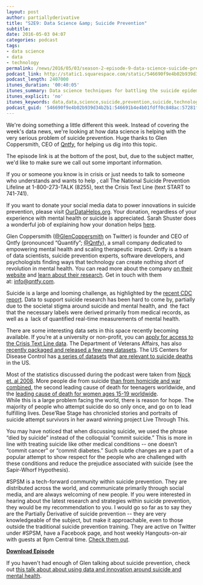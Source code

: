 ```yaml
---
layout: post
author: partiallyderivative
title: "S2E9: Data Science &amp; Suicide Prevention"
subtitle: 
date: 2016-05-03 04:07
categories: podcast
tags:
- data science
- data
- technology
permalink: /news/2016/05/03/season-2-episode-9-data-science-suicide-prevention
podcast_link: http://static1.squarespace.com/static/546690f9e4b02b939d34b2b1/546691b4e4b01fdff0c848ac/572823718259b5e0087327a3/1462248344255/Partially_Derivative_S2E9.mp3
podcast_length: 2407000
itunes_duration: '00:40:05'
itunes_summary: Data science techniques for battling the suicide epidemic, with Glen Coppersmith, CEO of Qntfy.
itunes_explicit: 'no'
itunes_keywords: data,data,science,suicide,prevention,suicide,technology
podcast_guid: '546690f9e4b02b939d34b2b1:546691b4e4b01fdff0c848ac:57281fca8259b5e00873106d'
---
```


We're doing something a little different this week. Instead of covering
the week's data news, we're looking at how data science is helping with
the very serious problem of suicide prevention. Huge thanks to Glen
Coppersmith, CEO of [Qntfy](https://qntfy.com), for helping us dig into
this topic.

The episode link is at the bottom of the post, but, due to the subject
matter, we'd like to make sure we call out some important information.

If you or someone you know is in crisis or just needs to talk to someone
who understands and wants to help , call The National Suicide Prevention
Lifeline at 1-800-273-TALK (8255), text the Crisis Text Line (text START
to 741-741).

If you want to donate your social media data to power innovations in
suicide prevention, please visit
[OurDataHelps.org](https://OurDataHelps.org). Your donation, regardless
of your experience with mental health or suicide is appreciated. Sarah
Shuster does a wonderful job of explaining how your donation helps
[here](http://themighty.com/2016/04/donate-your-social-media-for-suicide-prevention/).

Glen Coppersmith
([@GlenCoppersmith](https://twitter.com/GlenCoppersmith) on Twitter) is
founder and CEO of Qntfy (pronounced “Quantify”;
[@Qntfy](https://twitter.com/Qntfy)), a small company dedicated to
empowering mental health and scaling therapeutic impact. Qntfy is a team
of data scientists, suicide prevention experts, software developers, and
psychologists finding ways that technology can create nothing short of
revolution in mental health. You can read more about the company [on
their website](https://qntfy.com) and [learn about their
research](https://qntfy.com/#science). Get in touch with them
at: <info@qntfy.com>.

Suicide is a large and looming challenge, as highlighted by the [recent
CDC report](http://www.cdc.gov/nchs/data/databriefs/db241.pdf). Data to
support suicide research has been hard to come by, partially due to the
societal stigma around suicide and mental health, and  the fact that the
necessary labels were derived primarily from medical records, as well as
a  lack of quantified real-time measurements of mental health. 

There are some interesting data sets in this space recently becoming
available. If you’re at a university or non-profit, you can [apply for
access to the Crisis Text Line
data](http://www.crisistextline.org/open-data/). The Department of
Veterans Affairs, has also [recently packaged and released a few new
datasets](http://va.gov/data). The US Centers for Disease Control has [a
series of
datasets](http://www.cdc.gov/violenceprevention/suicide/statistics/index.html)
that [are relevant to suicide
deaths](http://www.cdc.gov/injury/wisqars/) in the US. 

Most of the statistics discussed during the podcast were taken from
[Nock et. al
2008](http://bjp.rcpsych.org/content/192/2/98.full?linkType=FULL&ck=nck&resid=192/2/98&journalCode=bjprcpsych). More
people die from suicide [than from homicide and war
combined](http://www.who.int/mental_health/suicide-prevention/infographics_2014.pdf?ua=1),
the second leading cause of death for teenagers worldwide, and the
[leading cause of death for women ages 15-19
worldwide](http://www.who.int/mental_health/suicide-prevention/world_report_2014/en/).   
While this is a large problem facing the world, there is reason for
hope. The majority of people who attempt suicide do so only once, and go
on to lead fulfilling lives. Dese’Rae Stage has chronicled stories and
portraits of suicide attempt survivors in her award winning project Live
Through This.

You may have noticed that when discussing suicide, we used the phrase
“died by suicide” instead of the colloquial “commit suicide.” This is
more in line with treating suicide like other medical conditions -- one
doesn’t “commit cancer” or “commit diabetes.” Such subtle changes are a
part of a popular attempt to show respect for the people who are
challenged with these conditions and reduce the prejudice associated
with suicide (see the Sapir-Whorf Hypothesis).

\#SPSM is a tech-forward community within suicide prevention. They are
distributed across the world, and communicate primarily through social
media, and are always welcoming of new people. If you were interested in
hearing about the latest research and strategies within suicide
prevention, they would be my recommendation to you. I would go so far as
to say they are the Partially Derivative of suicide prevention -- they
are very knowledgeable of the subject, but make it approachable, even to
those outside the traditional suicide prevention training. They are
active on Twitter under \#SPSM, have a Facebook page, and host weekly
Hangouts-on-air with guests at 9pm Central time. [Check them
out](http://spsmchat.com). 

[**Download Episode**](http://static1.squarespace.com/static/546690f9e4b02b939d34b2b1/546691b4e4b01fdff0c848ac/572823718259b5e0087327a3/1462248344255/Partially_Derivative_S2E9.mp3)

If you haven't had enough of Glen talking about suicide prevention,
check out [this talk about about using data and innovation around
suicide and mental
health](https://spsmchat.com/2015/05/31/glencoppersmith-chats-live-with-spsm-on-clpsych15-and-innovation-6715-9pcst).
